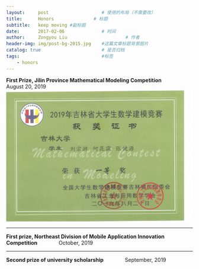 ```yaml
---
layout:     post                    # 使用的布局（不需要改）
title:      Honors               # 标题 
subtitle:   keep moving #副标题
date:       2017-02-06              # 时间
author:     Zongyou Liu                      # 作者
header-img: img/post-bg-2015.jpg    #这篇文章标题背景图片
catalog: true                       # 是否归档
tags:                               #标签
    - honors
---
```

**First Prize, Jilin Province Mathematical Modeling Competition**      &emsp;  &emsp;   &emsp;           August 20, 2019  
![model2](https://github.com/BuleSky233/BuleSky233.github.io/raw/master/img/model2.jpg)
***
**First prize, Northeast Division of Mobile Application Innovation Competition**  &emsp; &emsp; &emsp;   October, 2019  


***
**Second prize of university scholarship** &emsp; &emsp; &emsp; September, 2019  
